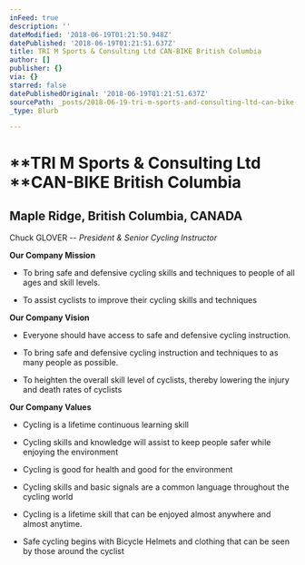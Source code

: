 ```yaml
---
inFeed: true
description: ''
dateModified: '2018-06-19T01:21:50.948Z'
datePublished: '2018-06-19T01:21:51.637Z'
title: TRI M Sports & Consulting Ltd CAN-BIKE British Columbia
author: []
publisher: {}
via: {}
starred: false
datePublishedOriginal: '2018-06-19T01:21:51.637Z'
sourcePath: _posts/2018-06-19-tri-m-sports-and-consulting-ltd-can-bike-british-columbia.md
_type: Blurb

---
```

# **TRI M Sports & Consulting Ltd ****CAN-BIKE British Columbia**

## Maple Ridge, British Columbia, CANADA 
Chuck GLOVER -- _President & Senior Cycling Instructor_

**Our Company
Mission**

- To bring safe and
defensive cycling skills and techniques to people of all ages and
skill levels.

- To assist cyclists to improve their cycling skills and techniques

**Our Company
Vision**

- Everyone should
have access to safe and defensive cycling instruction.

- To bring safe and
defensive cycling instruction and techniques to as many people as
possible.

- To heighten the
overall skill level of cyclists, thereby lowering the injury and
death rates of cyclists 

**Our Company
Values**

- Cycling is a
lifetime continuous learning skill

- Cycling skills and
knowledge will assist to keep people safer while enjoying the
environment

- Cycling is good
for health and good for the environment

- Cycling skills and
basic signals are a common language throughout the cycling world

- Cycling is a
lifetime skill that can be enjoyed almost anywhere and almost
anytime. 

- Safe cycling
begins with Bicycle Helmets and clothing that can be seen by those
around the cyclist